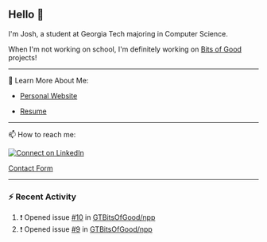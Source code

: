 ## Hello 👋

I'm Josh, a student at Georgia Tech majoring in Computer Science.

When I'm not working on school, I'm definitely working on [Bits of Good](https://bitsofgood.org) projects!

---

📖 Learn More About Me:

* [Personal Website](https://mcfarl.in)

* [Resume](https://www.dropbox.com/s/xak4fdv0h2ghhhy/JoshuaMcFarlin_Resume.pdf?dl=0)

---

📫 How to reach me:

[![Connect on LinkedIn](https://img.shields.io/badge/--linkedin?label=LinkedIn&logo=LinkedIn&style=social)](https://www.linkedin.com/in/joshmcfarlin)

[Contact Form](https://mcfarl.in/contact)

---

### :zap: Recent Activity

<!--START_SECTION:activity-->
1. ❗️ Opened issue [#10](https://github.com//GTBitsOfGood/npp/issues/10) in [GTBitsOfGood/npp](https://github.com//GTBitsOfGood/npp)
2. ❗️ Opened issue [#9](https://github.com//GTBitsOfGood/npp/issues/9) in [GTBitsOfGood/npp](https://github.com//GTBitsOfGood/npp)
<!--END_SECTION:activity-->
